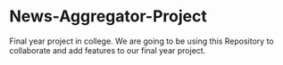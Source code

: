 # News-Aggregator-Project
Final year project in college. 
We are going to be using this Repository to collaborate and add features to our final year project.
